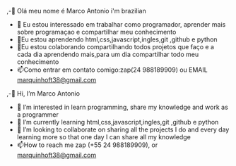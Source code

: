  ,-👋 Olá meu nome é Marco Antonio i'm brazilian
- 👀 Eu estou interessado em trabalhar como programador, aprender mais sobre programaçao e compartilhar meu conhecimento
- 🌱Eu estou aprendendo html,css,javascript,ingles,git ,github e python
- 💞️Eu estou colaborando compartilhando todos projetos que faço e a cada dia aprendendo mais,para um dia compartilhar todo  meu conhecimento
- 📫Como entrar em contato comigo:zap(24 988189909) ou EMAIL marquinhoft38@gmail.com





,-👋 Hi, I’m Marco Antonio
- 👀 I’m interested in learn programming, share my knowledge and work as a programmer
- 🌱 I’m currently learning  html,css,javascript,ingles,git ,github e python
- 💞️ I’m looking to collaborate on sharing all the projects I do and every day learning more so that one day I can share all my knowledge
- 📫How to reach me  zap (+55 24 988189909), or marquinhoft38@gmail.com

<!---
marquinhoft38/marquinhoft38 is a ✨ special ✨ repository because its `README.md` (this file) appears on your GitHub profile.
You can click the Preview link to take a look at your changes.
--->
